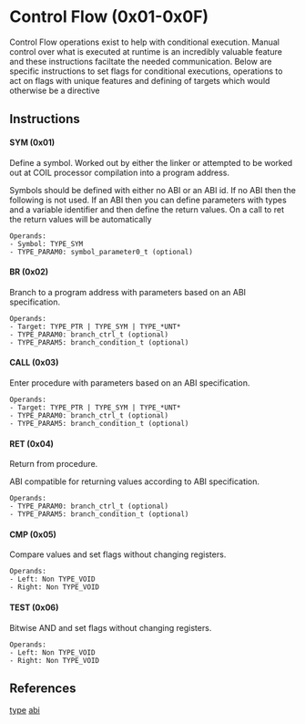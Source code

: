 # Control Flow (0x01-0x0F)
Control Flow operations exist to help with conditional execution. Manual control over what is executed at runtime is an incredibly valuable feature and these instructions faciltate the needed communication. Below are specific instructions to set flags for conditional executions, operations to act on flags with unique features and defining of targets which would otherwise be a directive

## Instructions

#### SYM (0x01)
Define a symbol. Worked out by either the linker or attempted to be worked out at COIL processor compilation into a program address.

Symbols should be defined with either no ABI or an ABI id. If no ABI then the following is not used. If an ABI then you can define parameters with types and a variable identifier and then define the return values. On a call to ret the return values will be automatically 

```
Operands:
- Symbol: TYPE_SYM
- TYPE_PARAM0: symbol_parameter0_t (optional)
```

#### BR (0x02)
Branch to a program address with parameters based on an ABI specification.

```
Operands:
- Target: TYPE_PTR | TYPE_SYM | TYPE_*UNT*
- TYPE_PARAM0: branch_ctrl_t (optional)
- TYPE_PARAM5: branch_condition_t (optional)
```

#### CALL (0x03)
Enter procedure with parameters based on an ABI specification.

```
Operands:
- Target: TYPE_PTR | TYPE_SYM | TYPE_*UNT*
- TYPE_PARAM0: branch_ctrl_t (optional)
- TYPE_PARAM5: branch_condition_t (optional)
```

#### RET (0x04)
Return from procedure.

ABI compatible for returning values according to ABI specification.

```
Operands:
- TYPE_PARAM0: branch_ctrl_t (optional)
- TYPE_PARAM5: branch_condition_t (optional)
```

#### CMP (0x05)
Compare values and set flags without changing registers.

```
Operands:
- Left: Non TYPE_VOID
- Right: Non TYPE_VOID
```

#### TEST (0x06)
Bitwise AND and set flags without changing registers.

```
Operands:
- Left: Non TYPE_VOID
- Right: Non TYPE_VOID
```

## References
[type](./type.md)
[abi](./../abi.md)
